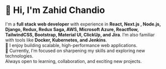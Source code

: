 # 👋 Hi, I'm Zahid Chandio

I'm a **full stack web developer** with experience in **React, Next.js , Node.js, Django, Redux, Redux Saga, AWS, Microsoft Azure, Reactflow, TailwindCSS, Bootstrap, Material UI, ClickUp, and Jira**. I’m also familiar with tools like **Docker, Kubernetes, and Jenkins**.  
💪 I enjoy building scalable, high-performance web applications.  
🔭 Currently, I'm focused on sharpening my skills and exploring new technologies.  
Always open to learning, collaboration, and exciting new projects.

